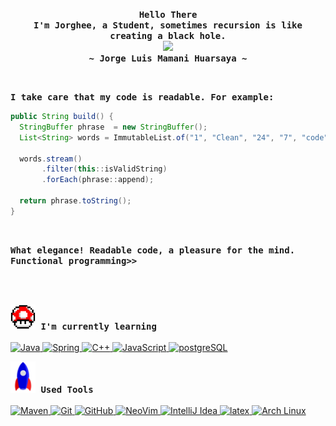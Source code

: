 <div align="justify">

  <p align="center">
    <samp>
      <b>
        Hello There <br>
        I'm Jorghee, a Student, sometimes recursion is like creating a black hole.
      </b>
      <br> <image src="https://readme-typing-svg.herokuapp.com?font=Iosevka&size=16&color=6791c9&center=true&width=410&height=45&lines=Building+on+the+foundations."> <br>
      <b>
        ~ Jorge Luis Mamani Huarsaya ~
      </b>
    </samp>
  </p>
</div>


<br>
<p>
  <samp>
    <b>I take care that my code is readable. For example:</b>
  </samp>
</p>

```java
public String build() {
  StringBuffer phrase  = new StringBuffer();
  List<String> words = ImmutableList.of("1", "Clean", "24", "7", "code", "14");

  words.stream()
       .filter(this::isValidString)
       .forEach(phrase::append);

  return phrase.toString();
}
```
<br>
<p>
  <samp>
    <b>
      What elegance! Readable code, a pleasure for the mind.
      <br>
      Functional programming>>
    </b>
  </samp>
</p>

<br>
<div align="left">
  <br>
  <p>
    <samp><b>
      <img alt="GIF" src="gif/powerup.gif" width="40px"> I'm currently learning <br>
    </b></samp>
    <br>
    <a href="https://docs.oracle.com/javase/tutorial/tutorialLearningPaths.html" target="_blank">
      <img src="https://skillicons.dev/icons?i=java" alt="Java" width="40" height="40">
    </a>
    <a href="https://spring.io/" target="_blank">
      <img src="https://skillicons.dev/icons?i=spring" alt="Spring" width="40" height="40">
    </a>
    <a href="https://isocpp.org/" target="_blank">
      <img src="https://skillicons.dev/icons?i=cpp" alt="C++" width="40" height="40">
    </a>
    <a href="https://developer.mozilla.org/en-US/docs/Web/JavaScript" target="_blank">
      <img src="https://skillicons.dev/icons?i=js" alt="JavaScript" width="40" height="40">
    </a>
    <a href="https://www.postgresql.org/docs/" target="_blank">
      <img src="https://skillicons.dev/icons?i=postgres" alt="postgreSQL" width="40" height="40">
    </a>
  </p>
  <p>
    <samp><b>
      <img alt="GIF" src="gif/Rocket.gif" width="40px"> Used Tools <br>
    </b></samp>
    <br>
    <a href="https://maven.apache.org/" target="_blank">
      <img src="https://skillicons.dev/icons?i=maven" alt="Maven" width="40" height="40">
    </a>
    <a href="https://git-scm.com/" target="_blank">
      <img src="https://skillicons.dev/icons?i=git" alt="Git" width="40" height="40">
    </a>
    <a href="https://github.com/" target="_blank">
      <img src="https://skillicons.dev/icons?i=github" alt="GitHub" width="40" height="40">
    </a>
    <a href="https://neovim.io/" target="_blank">
      <img src="https://skillicons.dev/icons?i=neovim" alt="NeoVim" width="40" height="40">
    </a>
    <a href="https://www.jetbrains.com/idea/" target="_blank">
      <img src="https://skillicons.dev/icons?i=idea" alt="IntelliJ Idea" width="40" height="40">
    </a>
    <a href="https://www.latex-project.org/" target="_blank">
      <img src="https://skillicons.dev/icons?i=latex" alt="latex" width="40" height="40">
    </a>
    <a href="https://archlinux.org/" target="_blank">
      <img src="https://skillicons.dev/icons?i=arch" alt="Arch Linux" width="40" height="40">
    </a>
  </p>
</div>
